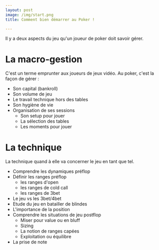 ```yaml
---
layout: post
image: /img/start.png
title: Comment bien démarrer au Poker !

---
```


Il y a deux aspects du jeu qu'un joueur de poker doit savoir gérer.

# La macro-gestion

C'est un terme emprunter aux joueurs de jeux vidéo.
Au poker, c'est la façon de gérer :
- Son capital (bankroll)
- Son volume de jeu
- Le travail technique hors des tables
- Son hygiène de vie
- Organisation de ses sessions
	- Son setup pour jouer
	- La sélection des tables
	- Les moments pour jouer

# La technique

La technique quand à elle va concerner le jeu en tant que tel.

- Comprendre les dynamiques préflop
- Définir les ranges préflop
	- les ranges d'open
	- les ranges de cold call
	- les ranges de 3bet
- Le jeu vs les 3bet/4bet
- Etude du jeu en batailler de blindes
- L'importance de la position
- Comprendre les situations de jeu postflop
	- Miser pour value ou en bluff
	- Sizing
	- La notion de ranges capées
	- Exploitation ou équilibre
- La prise de note


<!--stackedit_data:
eyJoaXN0b3J5IjpbLTE2NDc4NTM2MjMsMTM1ODAxNDg4MiwtMj
A4ODc0NjYxMl19
-->